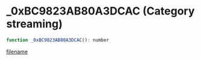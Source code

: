 # _0xBC9823AB80A3DCAC (Category streaming)

```js
function _0xBC9823AB80A3DCAC(): number
```

[filename](_0xBC9823AB80A3DCAC_m.md ':include')